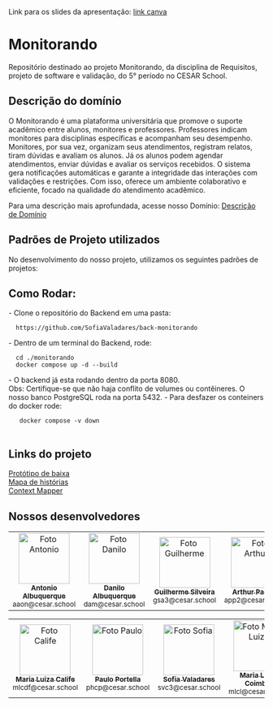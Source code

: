 Link para os slides da apresentação: [link canva](https://www.canva.com/design/DAGlYph5x20/mHZp_OFfPFtCmBautac0cg/view?utm_content=DAGlYph5x20&utm_campaign=designshare&utm_medium=link2&utm_source=uniquelinks&utlId=h713ba88d5f) 

# Monitorando 
Repositório destinado ao projeto Monitorando, da disciplina de Requisitos, projeto de software e validação, do 5° período no CESAR School.

## Descrição do domínio
O Monitorando é uma plataforma universitária que promove o suporte acadêmico entre alunos, monitores e professores. 
Professores indicam monitores para disciplinas específicas e acompanham seu desempenho. Monitores, por sua vez, organizam seus atendimentos, 
registram relatos, tiram dúvidas e avaliam os alunos. Já os alunos podem agendar atendimentos, enviar dúvidas e avaliar os serviços recebidos. 
O sistema gera notificações automáticas e garante a integridade das interações com validações e restrições. Com isso, oferece um ambiente 
colaborativo e eficiente, focado na qualidade do atendimento acadêmico.<br>

Para uma descrição mais aprofundada, acesse nosso Domínio:
<a href="https://docs.google.com/document/d/1pr8iFta8g4Q8j4Iv-906MCFhbba3NpRgbT4N3jIPuz4/edit?usp=sharing" target="_blank">Descrição de Domínio</a>

## Padrões de Projeto utilizados
No desenvolvimento do nosso projeto, utilizamos os seguintes padrões de projetos:

## Como Rodar:

<table>
  <tr>- Clone o repositório do Backend em uma pasta:
  <dt>
    
      https://github.com/SofiaValadares/back-monitorando
      
  </dt>

  <tr>- Dentro de um terminal do Backend, rode:
  <dt>

      cd ./monitorando
      docker compose up -d --build
      
  </dt>

  <tr>- O backend já esta rodando dentro da porta 8080.<br>
  Obs: Certifique-se que não haja conflito de volumes ou contêineres. O nosso banco PostgreSQL roda na porta 5432.

  <tr>- Para desfazer os conteiners do docker rode:
  <dt>

       docker compose -v down
      
  </dt>
  
</table>

## Links do projeto
<a href="https://www.figma.com/design/zzKq3iU1rJI5zLDwKxiwG2/Prot%C3%B3tipo-de-Baixa?node-id=420-173&p=f&t=UeIwloLSmI3ndRo3-0" target="_blank">Protótipo de baixa</a><br>
<a href="https://www.figma.com/board/ZygQc3zs5MsBl5XGssUqqC/REQUISITOS---MONITORANDO?node-id=0-1&p=f&t=QGdAtu6hZsdM6Ngf-0" target="_blank">Mapa de histórias</a><br>
<a href="https://drive.google.com/drive/folders/1agzatOjMUu4EsqJzccTU_IvQOfrkF_1z?usp=sharing" target="_blank">Context Mapper</a><br>

## Nossos desenvolvedores
<table>
  <tr>
    <td align="center">
      <a href="https://github.com/antonioz2022">
        <img src="https://avatars.githubusercontent.com/u/114232542?v=4" width="100px;" alt="Foto Antonio"/><br>
        <sub>
          <b>Antonio Albuquerque</b>
        </sub>
      </a>
      <br>
      <sub>aaon@cesar.school</sub>
    </td>
    <td align="center">
      <a href="https://github.com/dan-albuquerque">
        <img src="https://avatars.githubusercontent.com/u/114592376?v=4" width="100px;" alt="Foto Danilo"/><br>
        <sub>
          <b>Danilo Albuquerque</b>
        </sub>
      </a>
      <br>
      <sub>dam@cesar.school</sub>
    </td>
    <td align="center">
      <a href="https://github.com/guiga-sa">
        <img src="https://avatars.githubusercontent.com/u/123979639?v=4" width="100px;" alt="Foto Guilherme"/><br>
        <sub>
          <b>Guilherme Silveira</b>
        </sub>
      </a>
      <br>
      <sub>gsa3@cesar.school</sub>
    </td>
    <td align="center">
      <a href="https://github.com/P4d1lh4">
        <img src="https://avatars.githubusercontent.com/u/99270875?v=4" width="100px;" alt="Foto Arthur"/><br>
        <sub>
          <b>Arthur Padilha</b>
        </sub>
      </a>
      <br>
      <sub>app2@cesar.school</sub>
    </td>
    <td align="center">
      <a href="https://github.com/Henrique-12345">
        <img src="https://avatars.githubusercontent.com/u/133684535?v=4" width="100px;" alt="Foto Henrique"/><br>
        <sub>
          <b>Henrique Magalhães</b>
        </sub>
      </a>      
      <br>
      <sub>hlm2@cesar.school</sub>
    </td>
  </tr>
</table>
<table>
  <tr>
    <td align="center">
      <a href="https://github.com/LuizaCalife">
        <img src="https://avatars.githubusercontent.com/u/109395661?v=4" width="100px;" alt="Foto Calife"/><br>
        <sub>
          <b>Maria Luiza Calife</b>
        </sub>
      </a>
      <br>
      <sub>mlcdf@cesar.school</sub>
    </td>
  <td align="center">
      <a href="https://github.com/paulohcportella">
        <img src="https://avatars.githubusercontent.com/u/125464223?v=4" width="100px;" alt="Foto Paulo"/><br>
        <sub>
          <b>Paulo Portella</b>
        </sub>
      </a>
      <br>
      <sub>phcp@cesar.school</sub>
    </td>
    <td align="center">
      <a href="https://github.com/SofiaValadares">
        <img src="https://avatars.githubusercontent.com/u/113111708?v=4" width="100px;" alt="Foto Sofia"/><br>
        <sub>
          <b>Sofia Valadares</b>
        </sub>
      </a>
      <br>
      <sub>svc3@cesar.school</sub>
    </td>
    <td align="center">
      <a href="https://github.com/Malucoimbr">
        <img src="https://avatars.githubusercontent.com/u/98840187?v=4" width="100px;" alt="Foto Maria Luiza"/><br>
        <sub>
          <b>Maria Luísa Coimbra </b>
        </sub>
      </a>
      <br>
      <sub>mlcl@cesar.school</sub>
    </td>
  </tr>
</table>
<br>
